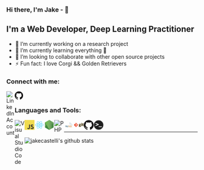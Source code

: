 ### Hi there, I'm Jake - 👋

## I'm a Web Developer, Deep Learning Practitioner
- 🔭 I’m currently working on a research project
- 🌱 I’m currently learning everything 🤣
- 👯 I’m looking to collaborate with other open source projects
- ⚡ Fun fact: I love Corgi && Golden Retrievers

### Connect with me:

[<img align="left" alt="LinkedIn Account" width="22px" src="https://cdn.jsdelivr.net/npm/simple-icons@v3/icons/linkedin.svg" />][linkedin]
[<img align="left" alt="LinkedIn Account" width="22px" src="https://raw.githubusercontent.com/github/explore/78df643247d429f6cc873026c0622819ad797942/topics/github/github.png" />][github]
<br />

### Languages and Tools:

<img align="left" alt="Visual Studio Code" width="26px" src="https://upload.wikimedia.org/wikipedia/commons/thumb/4/4f/Icon-Vim.svg/1200px-Icon-Vim.svg.png" />
<img align="left" alt="JavaScript" width="26px" src="https://raw.githubusercontent.com/github/explore/80688e429a7d4ef2fca1e82350fe8e3517d3494d/topics/javascript/javascript.png" />
<img align="left" alt="React" width="26px" src="https://raw.githubusercontent.com/github/explore/80688e429a7d4ef2fca1e82350fe8e3517d3494d/topics/react/react.png" />
<img align="left" alt="Node.js" width="26px" src="https://raw.githubusercontent.com/github/explore/80688e429a7d4ef2fca1e82350fe8e3517d3494d/topics/nodejs/nodejs.png" />
<img align="left" alt="PHP" width="26px" src="https://img.favpng.com/4/2/7/php-logo-programmer-computer-software-png-favpng-nnkrvPmi40k4Ra5CmfAgue6AJ.jpg" />
<img align="left" alt="MySQL" width="26px" src="https://raw.githubusercontent.com/github/explore/80688e429a7d4ef2fca1e82350fe8e3517d3494d/topics/mysql/mysql.png" />
<img align="left" alt="Git" width="26px" src="https://raw.githubusercontent.com/github/explore/80688e429a7d4ef2fca1e82350fe8e3517d3494d/topics/git/git.png" />
<img align="left" alt="GitHub" width="26px" src="https://raw.githubusercontent.com/github/explore/78df643247d429f6cc873026c0622819ad797942/topics/github/github.png" />
<img align="left" alt="Bash" width="26px" src="https://raw.githubusercontent.com/github/explore/80688e429a7d4ef2fca1e82350fe8e3517d3494d/topics/terminal/terminal.png" />


<br />

---

<img align="left" alt="jakecastelli's github stats" src="https://github-readme-stats.codestackr.vercel.app/api?username=jakecastelli&show_icons=true&hide_border=true&theme=gruvbox&count_private=true&hide=stars" />

[linkedin]: https://www.linkedin.com/in/jake-yuesong-li/
[github]: https://github.com/jakecastelli

<!-- ### Hi there 👋

<!--
**jakecastelli/jakecastelli** is a ✨ _special_ ✨ repository because its `README.md` (this file) appears on your GitHub profile.

Here are some ideas to get you started:

- 🔭 I’m currently working on ...
- 🌱 I’m currently learning ...
- 👯 I’m looking to collaborate on ...
- 🤔 I’m looking for help with ...
- 💬 Ask me about ...
- 📫 How to reach me: ...
- 😄 Pronouns: ...
- ⚡ Fun fact: ...
--> 

